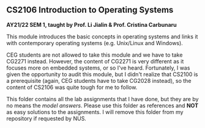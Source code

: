 ## CS2106 Introduction to Operating Systems

**AY21/22 SEM 1, taught by Prof. Li Jialin & Prof. Cristina Carbunaru**

This module introduces the basic concepts in operating systems and links it with contemporary operating systems (e.g. Unix/Linux and Windows).

CEG students are not allowed to take this module and we have to take CG2271 instead. However, the content of CG2271 is very different as it focuses more on embedded systems, or so I've heard. Fortunately, I was given the opportunity to audit this module, but I didn't realize that CS2100 is a prerequisite (again, CEG students have to take CG2028 instead), so the content of CS2106 was quite tough for me to follow.

This folder contains all the lab assignments that I have done, but they are by no means the *model answers*. Please use this folder as references and **NOT** as easy solutions to the assignments. I will remove this folder from my repository if requested by NUS.
